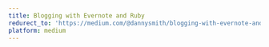 ```yaml
---
title: Blogging with Evernote and Ruby
redurect_to: 'https://medium.com/@dannysmith/blogging-with-evernote-and-ruby-212dc415c4ec'
platform: medium
---
```

